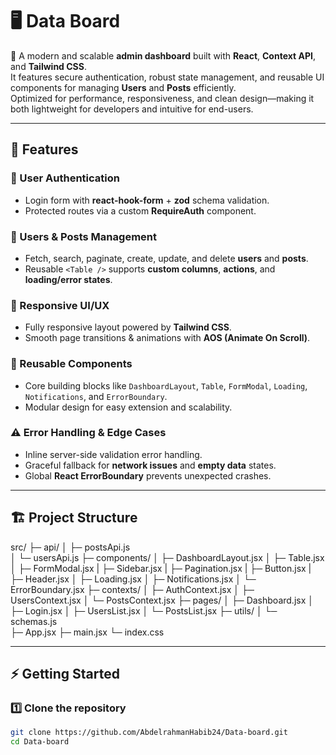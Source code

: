 # 🖥️ Data Board  

🚀 A modern and scalable **admin dashboard** built with **React**, **Context API**, and **Tailwind CSS**.  
It features secure authentication, robust state management, and reusable UI components for managing **Users** and **Posts** efficiently.  
Optimized for performance, responsiveness, and clean design—making it both lightweight for developers and intuitive for end-users.  

---

## 🚀 Features  

### 🔑 User Authentication  
- Login form with **react-hook-form** + **zod** schema validation.  
- Protected routes via a custom **RequireAuth** component.  

### 👥 Users & Posts Management  
- Fetch, search, paginate, create, update, and delete **users** and **posts**.  
- Reusable `<Table />` supports **custom columns**, **actions**, and **loading/error states**.  

### 📱 Responsive UI/UX  
- Fully responsive layout powered by **Tailwind CSS**.  
- Smooth page transitions & animations with **AOS (Animate On Scroll)**.  

### 🧩 Reusable Components  
- Core building blocks like `DashboardLayout`, `Table`, `FormModal`, `Loading`, `Notifications`, and `ErrorBoundary`.  
- Modular design for easy extension and scalability.  

### ⚠️ Error Handling & Edge Cases  
- Inline server-side validation error handling.  
- Graceful fallback for **network issues** and **empty data** states.  
- Global **React ErrorBoundary** prevents unexpected crashes.  

---

## 🏗️ Project Structure

src/
├─ api/
│  ├─ postsApi.js  
│  └─ usersApi.js
├─ components/
│  ├─ DashboardLayout.jsx
│  ├─ Table.jsx
│  ├─ FormModal.jsx
|  ├─ Sidebar.jsx
|  ├─ Pagination.jsx
|  ├─ Button.jsx
|  ├─ Header.jsx
│  ├─ Loading.jsx
│  ├─ Notifications.jsx
│  └─ ErrorBoundary.jsx
├─ contexts/
│  ├─ AuthContext.jsx
│  ├─ UsersContext.jsx
│  └─ PostsContext.jsx
├─ pages/
│  ├─ Dashboard.jsx
│  ├─ Login.jsx
│  ├─ UsersList.jsx
│  └─ PostsList.jsx
├─ utils/
│  └─ schemas.js  
├─ App.jsx
├─ main.jsx
└─ index.css

---

## ⚡ Getting Started  

### 1️⃣ Clone the repository  
```bash
git clone https://github.com/AbdelrahmanHabib24/Data-board.git
cd Data-board
